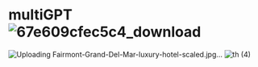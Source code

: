 # multiGPT![67e609cfec5c4_download](https://github.com/user-attachments/assets/706845ce-a0cb-4e52-9577-bdda6d9d5b33)
![Uploading Fairmont-Grand-Del-Mar-luxury-hotel-scaled.jpg…]()
![th (4)](https://github.com/user-attachments/assets/b132a919-e297-4d2b-b797-a953aa09498f)
